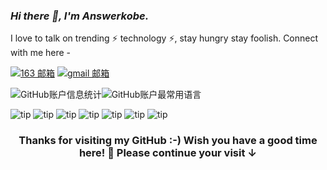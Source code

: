<link rel="stylesheet" type="text/css" href="./beautiful.css">

### _Hi there 👋, I'm Answerkobe._

I love to talk on trending ⚡ technology ⚡, stay hungry stay foolish. Connect with me here -

[![163 邮箱](https://img.shields.io/badge/-163%20Mail-FC1F1F?style=plastic&link=mailto:find_answerirving@163.com)](mailto:find_answerirving@163.com)
[![gmail 邮箱](https://img.shields.io/badge/Gmail-D14836?logo=gmail&logoColor=white)](mailto:kobedeity@gmail.com)



![GitHub账户信息统计](https://github-stats.ubrong.com/api?username=answerkobe&show_icons=true&theme=tokyonight)![GitHub账户最常用语言](https://github-stats.ubrong.com/api/top-langs/?username=answerkobe&layout=compact&theme=tokyonight)

![tip](https://badgen.net/badge/C++/11/orange?icon=C++) ![tip](https://badgen.net/badge/python/3.1.6/green?icon=packagephobia) ![tip](https://badgen.net/badge/linux/系统编程/cyan?icon=packagephobia) ![tip](https://badgen.net/badge/linux/网络编程/yellow?icon=packagephobia) ![tip](https://badgen.net/badge/QT/5&6/purple?icon=packagephobia) ![tip](https://badgen.net/badge/mysql/8.0/red?icon=packagephobia) ![tip](https://badgen.net/badge/vue/3/pink?icon=packagephobia)



<h3 align="center">Thanks for visiting my GitHub :-) Wish you have a good time here! 🎉 Please continue your visit ↓</h3>




